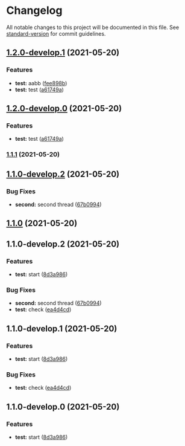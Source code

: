 # Changelog

All notable changes to this project will be documented in this file. See [standard-version](https://github.com/conventional-changelog/standard-version) for commit guidelines.

## [1.2.0-develop.1](https://github.com/SpikeVlg/standard_version_java_test/compare/v1.1.1...v1.2.0-develop.1) (2021-05-20)


### Features

* **test:** aabb ([fee898b](https://github.com/SpikeVlg/standard_version_java_test/commit/fee898b78839bab7ec5994032489d5117dcd51a0))
* **test:** test ([a61749a](https://github.com/SpikeVlg/standard_version_java_test/commit/a61749a7f56ee7006b39db82ab7cb3dd3dab63bc))

## [1.2.0-develop.0](https://github.com/SpikeVlg/standard_version_java_test/compare/v1.1.1...v1.2.0-develop.0) (2021-05-20)


### Features

* **test:** test ([a61749a](https://github.com/SpikeVlg/standard_version_java_test/commit/a61749a7f56ee7006b39db82ab7cb3dd3dab63bc))

### [1.1.1](https://github.com/SpikeVlg/standard_version_java_test/compare/v1.1.0...v1.1.1) (2021-05-20)

## [1.1.0-develop.2](https://github.com/SpikeVlg/standard_version_java_test/compare/v1.1.0-develop.1...v1.1.0-develop.2) (2021-05-20)


### Bug Fixes

* **second:** second thread ([67b0994](https://github.com/SpikeVlg/standard_version_java_test/commit/67b0994a291d7859c9bebced1d689827ec5a3049))

## [1.1.0](https://github.com/SpikeVlg/standard_version_java_test/compare/v1.1.0-develop.1...v1.1.0) (2021-05-20)

## 1.1.0-develop.2 (2021-05-20)


### Features

* **test:** start ([8d3a986](https://github.com/SpikeVlg/standard_version_java_test/commit/8d3a986cf0c4a575ccfc5ad39a632632edd47d12))


### Bug Fixes

* **second:** second thread ([67b0994](https://github.com/SpikeVlg/standard_version_java_test/commit/67b0994a291d7859c9bebced1d689827ec5a3049))
* **test:** check ([ea4d4cd](https://github.com/SpikeVlg/standard_version_java_test/commit/ea4d4cda49bc217da245b6a4aa51650788b11fb3))

## 1.1.0-develop.1 (2021-05-20)


### Features

* **test:** start ([8d3a986](https://github.com/SpikeVlg/standard_version_java_test/commit/8d3a986cf0c4a575ccfc5ad39a632632edd47d12))


### Bug Fixes

* **test:** check ([ea4d4cd](https://github.com/SpikeVlg/standard_version_java_test/commit/ea4d4cda49bc217da245b6a4aa51650788b11fb3))

## 1.1.0-develop.0 (2021-05-20)


### Features

* **test:** start ([8d3a986](https://github.com/SpikeVlg/standard_version_java_test/commit/8d3a986cf0c4a575ccfc5ad39a632632edd47d12))
